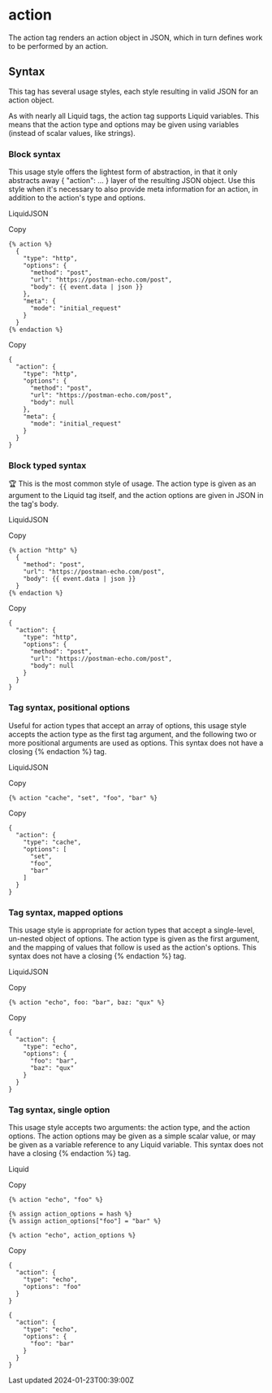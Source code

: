# action

The action tag renders an action object in JSON, which in turn defines work to be performed by an action.

## Syntax

This tag has several usage styles, each style resulting in valid JSON for an action object.

As with nearly all Liquid tags, the action tag supports Liquid variables. This means that the action type and options may be given using variables (instead of scalar values, like strings).

### Block syntax

This usage style offers the lightest form of abstraction, in that it only abstracts away { "action": ... } layer of the resulting JSON object. Use this style when it's necessary to also provide meta information for an action, in addition to the action's type and options.

LiquidJSON

Copy

    {% action %}
      {
        "type": "http",
        "options": {
          "method": "post",
          "url": "https://postman-echo.com/post",
          "body": {{ event.data | json }}
        },
        "meta": {
          "mode": "initial_request"
        }
      }
    {% endaction %}

Copy

    {
      "action": {
        "type": "http",
        "options": {
          "method": "post",
          "url": "https://postman-echo.com/post",
          "body": null
        },
        "meta": {
          "mode": "initial_request"
        }
      }
    }

### Block typed syntax

🏆 This is the most common style of usage. The action type is given as an argument to the Liquid tag itself, and the action options are given in JSON in the tag's body.

LiquidJSON

Copy

    {% action "http" %}
      {
        "method": "post",
        "url": "https://postman-echo.com/post",
        "body": {{ event.data | json }}
      }
    {% endaction %}

Copy

    {
      "action": {
        "type": "http",
        "options": {
          "method": "post",
          "url": "https://postman-echo.com/post",
          "body": null
        }
      }
    }

### Tag syntax, positional options

Useful for action types that accept an array of options, this usage style accepts the action type as the first tag argument, and the following two or more positional arguments are used as options. This syntax does not have a closing {% endaction %} tag.

LiquidJSON

Copy

    {% action "cache", "set", "foo", "bar" %}

Copy

    {
      "action": {
        "type": "cache",
        "options": [
          "set",
          "foo",
          "bar"
        ]
      }
    }

### Tag syntax, mapped options

This usage style is appropriate for action types that accept a single-level, un-nested object of options. The action type is given as the first argument, and the mapping of values that follow is used as the action's options. This syntax does not have a closing {% endaction %} tag.

LiquidJSON

Copy

    {% action "echo", foo: "bar", baz: "qux" %}

Copy

    {
      "action": {
        "type": "echo",
        "options": {
          "foo": "bar",
          "baz": "qux"
        }
      }
    }

### Tag syntax, single option

This usage style accepts two arguments: the action type, and the action options. The action options may be given as a simple scalar value, or may be given as a variable reference to any Liquid variable. This syntax does not have a closing {% endaction %} tag.

Liquid

Copy

    {% action "echo", "foo" %}
    
    {% assign action_options = hash %}
    {% assign action_options["foo"] = "bar" %}
    
    {% action "echo", action_options %}

Copy

    {
      "action": {
        "type": "echo",
        "options": "foo"
      }
    }
    
    {
      "action": {
        "type": "echo",
        "options": {
          "foo": "bar"
        }
      }
    }

Last updated 2024-01-23T00:39:00Z